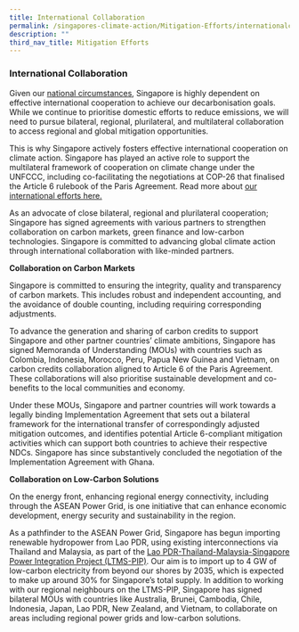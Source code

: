 ```yaml
---
title: International Collaboration
permalink: /singapores-climate-action/Mitigation-Efforts/internationalcollaboration/
description: ""
third_nav_title: Mitigation Efforts
---
```

### International Collaboration

Given our [national circumstances](/singapores-climate-action/overview/national-circumstances), Singapore is highly dependent on effective international cooperation to achieve our decarbonisation goals. While we continue to prioritise domestic efforts to reduce emissions, we will need to pursue bilateral, regional, plurilateral, and multilateral collaboration to access regional and global mitigation opportunities.

This is why Singapore actively fosters effective international cooperation on climate action. Singapore has played an active role to support the multilateral framework of cooperation on climate change under the UNFCCC, including co-facilitating the negotiations at COP-26 that finalised the Article 6 rulebook of the Paris Agreement. Read more about [our international efforts here.](/singapores-climate-action/singapore-and-international-efforts/)

As an advocate of close bilateral, regional and plurilateral cooperation; Singapore has signed agreements with various partners to strengthen collaboration on carbon markets, green finance and low-carbon technologies. Singapore is committed to advancing global climate action through international collaboration with like-minded partners.

**Collaboration on Carbon Markets**

Singapore is committed to ensuring the integrity, quality and transparency of carbon markets. This includes robust and independent accounting, and the avoidance of double counting, including requiring corresponding adjustments.

To advance the generation and sharing of carbon credits to support Singapore and other partner countries’ climate ambitions, Singapore has signed Memoranda of Understanding (MOUs) with countries such as Colombia, Indonesia, Morocco, Peru, Papua New Guinea and Vietnam, on carbon credits collaboration aligned to Article 6 of the Paris Agreement. These collaborations will also prioritise sustainable development and co-benefits to the local communities and economy.

Under these MOUs, Singapore and partner countries will work towards a legally binding Implementation Agreement that sets out a bilateral framework for the international transfer of correspondingly adjusted mitigation outcomes, and identifies potential Article 6-compliant mitigation activities which can support both countries to achieve their respective NDCs. Singapore has since substantively concluded the negotiation of the Implementation Agreement with Ghana.

**Collaboration on Low-Carbon Solutions**

On the energy front, enhancing regional energy connectivity, including through the ASEAN Power Grid, is one initiative that can enhance economic development, energy security and sustainability in the region. 

As a pathfinder to the ASEAN Power Grid, Singapore has begun importing renewable hydropower from Lao PDR, using existing interconnections via Thailand and Malaysia, as part of the [Lao PDR-Thailand-Malaysia-Singapore Power Integration Project (LTMS-PIP)](https://www.ema.gov.sg/media_release.aspx?news_sid=20220623UjiFDR2aZUxy). Our aim is to import up to 4 GW of low-carbon electricity from beyond our shores by 2035, which is expected to make up around 30% for Singapore’s total supply. In addition to working with our regional neighbours on the LTMS-PIP, Singapore has signed bilateral MOUs with countries like Australia, Brunei, Cambodia, Chile, Indonesia, Japan, Lao PDR, New Zealand, and Vietnam, to collaborate on areas including regional power grids and low-carbon solutions.